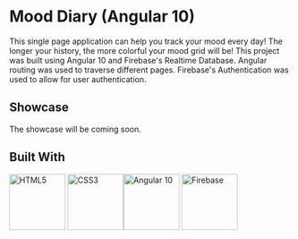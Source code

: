 # Mood Diary (Angular 10)
This single page application can help you track your mood every day! The longer your history, the more colorful your mood grid will be! This project was built using Angular 10 and Firebase's Realtime Database. Angular routing was used to traverse different pages. Firebase's Authentication was used to allow for user authentication.

## Showcase
The showcase will be coming soon.

## Built With
<img src="https://cdn.worldvectorlogo.com/logos/html5.svg" alt="HTML5" width="100px" height="100px"> <img src="https://cdn.worldvectorlogo.com/logos/css-5.svg" alt="CSS3" width="100px" height="100px"><img src="https://cdn.worldvectorlogo.com/logos/angular-icon-1.svg" alt="Angular 10" width="100px" height="100px"> <img src="https://cdn.worldvectorlogo.com/logos/firebase-1.svg" alt="Firebase" width="100px" height="100px">
